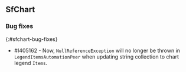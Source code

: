 ## SfChart

### Bug fixes
{:#sfchart-bug-fixes}

* \#I405162 - Now, `NullReferenceException` will no longer be thrown in `LegendItemsAutomationPeer` when updating string collection to chart legend `Items`.
